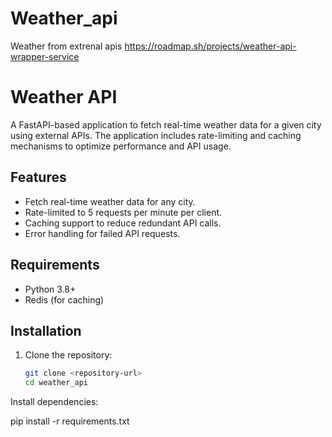 # Weather_api
Weather from extrenal apis
https://roadmap.sh/projects/weather-api-wrapper-service

# Weather API

A FastAPI-based application to fetch real-time weather data for a given city using external APIs. The application includes rate-limiting and caching mechanisms to optimize performance and API usage.

## Features

- Fetch real-time weather data for any city.
- Rate-limited to 5 requests per minute per client.
- Caching support to reduce redundant API calls.
- Error handling for failed API requests.

## Requirements

- Python 3.8+
- Redis (for caching)

## Installation

1. Clone the repository:
   ```bash
   git clone <repository-url>
   cd weather_api
   
Install dependencies:

pip install -r requirements.txt